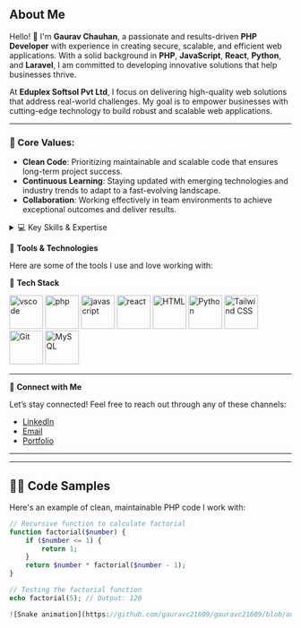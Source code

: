 

## About Me

Hello! 👋 I'm **Gaurav Chauhan**, a passionate and results-driven **PHP Developer** with experience in creating secure, scalable, and efficient web applications. With a solid background in **PHP**, **JavaScript**, **React**, **Python**, and **Laravel**, I am committed to developing innovative solutions that help businesses thrive.

At **Eduplex Softsol Pvt Ltd**, I focus on delivering high-quality web solutions that address real-world challenges. My goal is to empower businesses with cutting-edge technology to build robust and scalable web applications.

---

### 🌟 Core Values:
- **Clean Code**: Prioritizing maintainable and scalable code that ensures long-term project success.
- **Continuous Learning**: Staying updated with emerging technologies and industry trends to adapt to a fast-evolving landscape.
- **Collaboration**: Working effectively in team environments to achieve exceptional outcomes and deliver results.

<details>
  <summary>💻 Key Skills & Expertise</summary>
  ```yaml
  - **PHP & Laravel Development**
  - **JavaScript & React**
  - **Database Design & Optimization**
  - **Web Application Security**
  - **Performance Optimization**
</details>


 🧰 **Tools & Technologies**

Here are some of the tools I use and love working with:

 🚀 **Tech Stack**  
<p align="left">
  <img src="https://cdn.jsdelivr.net/gh/devicons/devicon/icons/vscode/vscode-original.svg" alt="vscode" width="60" height="60"/>
  <img src="https://cdn.jsdelivr.net/gh/devicons/devicon/icons/php/php-original.svg" alt="php" width="60" height="60"/>
  <img src="https://cdn.jsdelivr.net/gh/devicons/devicon/icons/javascript/javascript-original.svg" alt="javascript" width="60" height="60"/>
  <img src="https://cdn.jsdelivr.net/gh/devicons/devicon/icons/react/react-original.svg" alt="react" width="60" height="60"/>
   <img src="https://cdn.jsdelivr.net/gh/devicons/devicon/icons/html5/html5-original.svg" alt="HTML" width="60" height="60"/>
   <img src="https://cdn.jsdelivr.net/gh/devicons/devicon/icons/python/python-original.svg" alt="Python" width="60" height="60"/>
    <img src="https://cdn.jsdelivr.net/npm/simple-icons@v4/icons/tailwindcss.svg" alt="Tailwind CSS" width="60" height="60"/>
  <img src="https://cdn.jsdelivr.net/gh/devicons/devicon/icons/git/git-original.svg" alt="Git" width="60" height="60"/>
 <img src="https://cdn.jsdelivr.net/gh/devicons/devicon/icons/mysql/mysql-original.svg" alt="MySQL" width="60" height="60"/>
</p>

---

 🔗 **Connect with Me**

Let’s stay connected! Feel free to reach out through any of these channels:

- [LinkedIn](https://www.linkedin.com/in/gaurav-chauhan/)  
- [Email](mailto:gchauhan21609@gmail.com)  
- [Portfolio](https://gaurav21-c.github.io/myPortfolio/)

---


---

## 🧑‍💻 **Code Samples**

Here's an example of clean, maintainable PHP code I work with:

```php
// Recursive function to calculate factorial
function factorial($number) {
    if ($number <= 1) {
        return 1;
    }
    return $number * factorial($number - 1);
}

// Testing the factorial function
echo factorial(5); // Output: 120

![Snake animation](https://github.com/gauravc21609/gauravc21609/blob/output/github-contribution-grid-snake.svg)
